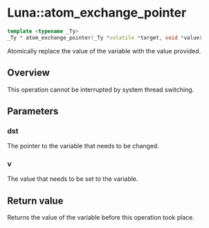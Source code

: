 # Luna::atom_exchange_pointer

```c++
template <typename _Ty>
_Ty * atom_exchange_pointer(_Ty *volatile *target, void *value)
```

Atomically replace the value of the variable with the value provided. 

## Overview
This operation cannot be interrupted by system thread switching. 

## Parameters
### dst
The pointer to the variable that needs to be changed. 

### v
The value that needs to be set to the variable. 

## Return value
Returns the value of the variable before this operation took place. 


